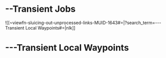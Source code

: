 
# --Transient Jobs

![[~viewfn-sluicing-out-unprocessed-links-MUID-1643#=|?search_term=---Transient Local Waypoints#=|nlk]]

# ---Transient Local Waypoints
